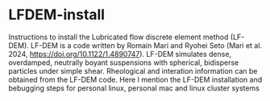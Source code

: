 # LFDEM-install
Instructions to install the Lubricated flow discrete element method (LF-DEM).
LF-DEM is a code written by Romain Mari and Ryohei Seto (Mari et al. 2024, https://doi.org/10.1122/1.4890747). 
LF-DEM simulates dense, overdamped, neutrally boyant suspensions with spherical, bidisperse particles under simple shear. Rheological and interation information can be obtained from the LF-DEM code.
Here I mention the LF-DEM installation and bebugging steps for personal linux, personal mac and linux cluster systems
